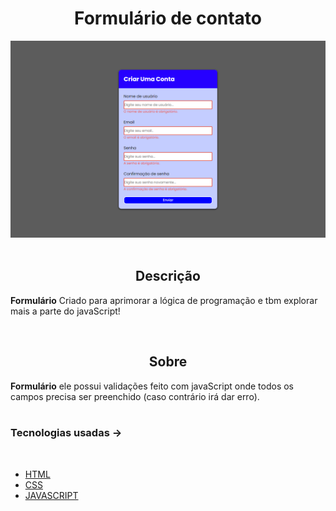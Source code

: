 <h1 align='center'>Formulário de contato</h1>

<img src='Sem título.png'>

<br/>

<br/>

<h2 align='center'>Descrição</h2> 

**Formulário** Criado para aprimorar a lógica de programação e tbm explorar mais a parte do javaScript!

<br/>

<h2 align='center'>Sobre</h2>

 **Formulário** ele possui validações feito com javaScript onde todos os campos precisa ser preenchido (caso contrário irá dar erro).
<br/>
<br/>

### **Tecnologias usadas** ->
<br/>

- [HTML]()
- [CSS]()
- [JAVASCRIPT]()